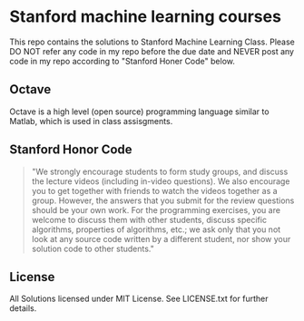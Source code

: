 # Stanford machine learning courses
This repo contains the solutions to Stanford Machine Learning Class. Please DO NOT refer any code in my repo before the due date and NEVER post any code in my repo according to "Stanford Honer Code" below.

## Octave
Octave is a high level (open source) programming language similar to Matlab, which is used in class assisgments. 

## Stanford Honor Code

> "We strongly encourage students to form study groups,  and discuss the lecture videos (including in-video questions). We also encourage you to get together with friends to watch the videos together as a group. However,  the answers that you submit for the review questions should be your own work. For the programming exercises,  you are welcome to discuss them with other students,  discuss specific algorithms,  properties of algorithms,  etc.; we ask only that you not look at any source code written by a different student,  nor show your solution code to other students."

## License

All Solutions licensed under MIT License. See LICENSE.txt for further details.
